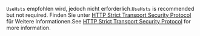 <span data-ttu-id="7af17-101">`UseHsts` empfohlen wird, jedoch nicht erforderlich.</span><span class="sxs-lookup"><span data-stu-id="7af17-101">`UseHsts` is recommended but not required.</span></span> <span data-ttu-id="7af17-102">Finden Sie unter [HTTP Strict Transport Security Protocol](xref:security/enforcing-ssl#http-strict-transport-security-protocol-hsts) für Weitere Informationen.</span><span class="sxs-lookup"><span data-stu-id="7af17-102">See [HTTP Strict Transport Security Protocol](xref:security/enforcing-ssl#http-strict-transport-security-protocol-hsts) for more information.</span></span>
